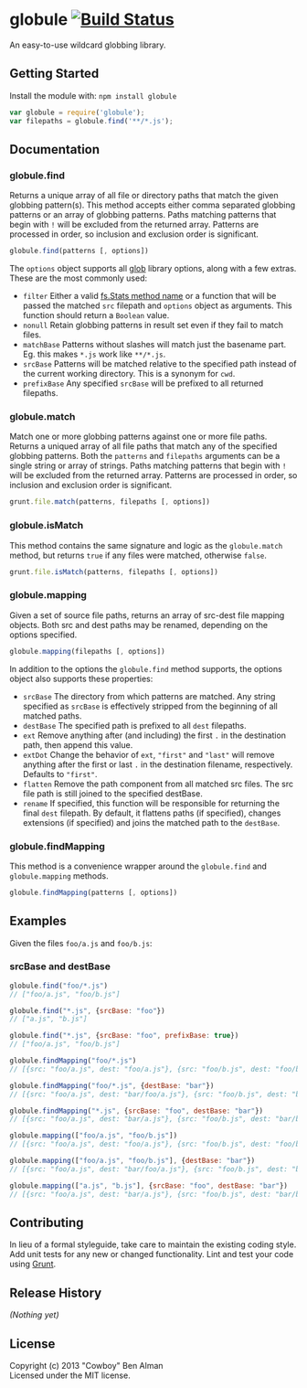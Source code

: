 # globule [![Build Status](https://secure.travis-ci.org/cowboy/node-globule.png?branch=master)](https://travis-ci.org/cowboy/node-globule)

An easy-to-use wildcard globbing library.

## Getting Started
Install the module with: `npm install globule`

```javascript
var globule = require('globule');
var filepaths = globule.find('**/*.js');
```

## Documentation

### globule.find
Returns a unique array of all file or directory paths that match the given globbing pattern(s). This method accepts either comma separated globbing patterns or an array of globbing patterns. Paths matching patterns that begin with `!` will be excluded from the returned array. Patterns are processed in order, so inclusion and exclusion order is significant.

```js
globule.find(patterns [, options])
```

The `options` object supports all [glob][] library options, along with a few extras. These are the most commonly used:

* `filter` Either a valid [fs.Stats method name](https://nodejs.org/docs/latest/api/fs.html#fs_class_fs_stats) or a function that will be passed the matched `src` filepath and `options` object as arguments. This function should return a `Boolean` value.
* `nonull` Retain globbing patterns in result set even if they fail to match files.
* `matchBase` Patterns without slashes will match just the basename part. Eg. this makes `*.js` work like `**/*.js`.
* `srcBase` Patterns will be matched relative to the specified path instead of the current working directory. This is a synonym for `cwd`.
* `prefixBase` Any specified `srcBase` will be prefixed to all returned filepaths.

[glob]: https://github.com/isaacs/node-glob

### globule.match
Match one or more globbing patterns against one or more file paths. Returns a uniqued array of all file paths that match any of the specified globbing patterns. Both the `patterns` and `filepaths` arguments can be a single string or array of strings. Paths matching patterns that begin with `!` will be excluded from the returned array. Patterns are processed in order, so inclusion and exclusion order is significant.

```js
grunt.file.match(patterns, filepaths [, options])
```

### globule.isMatch
This method contains the same signature and logic as the `globule.match` method, but returns `true` if any files were matched, otherwise `false`.

```js
grunt.file.isMatch(patterns, filepaths [, options])
```

### globule.mapping
Given a set of source file paths, returns an array of src-dest file mapping objects. Both src and dest paths may be renamed, depending on the options specified.

```js
globule.mapping(filepaths [, options])
```

In addition to the options the `globule.find` method supports, the options object also supports these properties:

* `srcBase` The directory from which patterns are matched. Any string specified as `srcBase` is effectively stripped from the beginning of all matched paths.
* `destBase` The specified path is prefixed to all `dest` filepaths.
* `ext` Remove anything after (and including) the first `.` in the destination path, then append this value.
* `extDot` Change the behavior of `ext`, `"first"` and `"last"` will remove anything after the first or last `.` in the destination filename, respectively. Defaults to `"first"`.
* `flatten` Remove the path component from all matched src files. The src file path is still joined to the specified destBase.
* `rename` If specified, this function will be responsible for returning the final `dest` filepath. By default, it flattens paths (if specified), changes extensions (if specified) and joins the matched path to the `destBase`.

### globule.findMapping
This method is a convenience wrapper around the `globule.find` and `globule.mapping` methods.

```js
globule.findMapping(patterns [, options])
```


## Examples

Given the files `foo/a.js` and `foo/b.js`:

### srcBase and destBase

```js
globule.find("foo/*.js")
// ["foo/a.js", "foo/b.js"]

globule.find("*.js", {srcBase: "foo"})
// ["a.js", "b.js"]

globule.find("*.js", {srcBase: "foo", prefixBase: true})
// ["foo/a.js", "foo/b.js"]
```

```js
globule.findMapping("foo/*.js")
// [{src: "foo/a.js", dest: "foo/a.js"}, {src: "foo/b.js", dest: "foo/b.js"}]

globule.findMapping("foo/*.js", {destBase: "bar"})
// [{src: "foo/a.js", dest: "bar/foo/a.js"}, {src: "foo/b.js", dest: "bar/foo/b.js"}]

globule.findMapping("*.js", {srcBase: "foo", destBase: "bar"})
// [{src: "foo/a.js", dest: "bar/a.js"}, {src: "foo/b.js", dest: "bar/b.js"}]
```

```js
globule.mapping(["foo/a.js", "foo/b.js"])
// [{src: "foo/a.js", dest: "foo/a.js"}, {src: "foo/b.js", dest: "foo/b.js"}]

globule.mapping(["foo/a.js", "foo/b.js"], {destBase: "bar"})
// [{src: "foo/a.js", dest: "bar/foo/a.js"}, {src: "foo/b.js", dest: "bar/foo/b.js"}]

globule.mapping(["a.js", "b.js"], {srcBase: "foo", destBase: "bar"})
// [{src: "foo/a.js", dest: "bar/a.js"}, {src: "foo/b.js", dest: "bar/b.js"}]
```

## Contributing
In lieu of a formal styleguide, take care to maintain the existing coding style. Add unit tests for any new or changed functionality. Lint and test your code using [Grunt](https://gruntjs.com/).

## Release History
_(Nothing yet)_

## License
Copyright (c) 2013 "Cowboy" Ben Alman  
Licensed under the MIT license.
